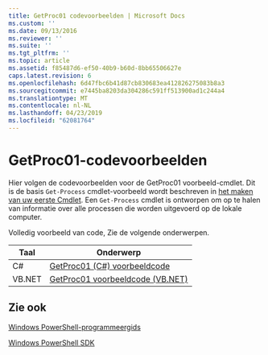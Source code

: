 ```yaml
---
title: GetProc01 codevoorbeelden | Microsoft Docs
ms.custom: ''
ms.date: 09/13/2016
ms.reviewer: ''
ms.suite: ''
ms.tgt_pltfrm: ''
ms.topic: article
ms.assetid: f85487d6-ef50-40b9-b60d-8bb65506627e
caps.latest.revision: 6
ms.openlocfilehash: 6d47fbc6b41d87cb830683ea412826275083b8a3
ms.sourcegitcommit: e7445ba8203da304286c591ff513900ad1c244a4
ms.translationtype: MT
ms.contentlocale: nl-NL
ms.lasthandoff: 04/23/2019
ms.locfileid: "62081764"
---
```

# <a name="getproc01-code-samples"></a>GetProc01-codevoorbeelden

Hier volgen de codevoorbeelden voor de GetProc01 voorbeeld-cmdlet. Dit is de basis `Get-Process` cmdlet-voorbeeld wordt beschreven in [het maken van uw eerste Cmdlet](../cmdlet/creating-a-cmdlet-without-parameters.md). Een `Get-Process` cmdlet is ontworpen om op te halen van informatie over alle processen die worden uitgevoerd op de lokale computer.

Volledig voorbeeld van code, Zie de volgende onderwerpen.

|Taal|Onderwerp|
|--------------|-----------|
|C#|[GetProc01 (C#) voorbeeldcode](./getproc01-csharp-sample-code.md)|
|VB.NET|[GetProc01 voorbeeldcode (VB.NET)](./getproc01-vb-net-sample-code.md)|

## <a name="see-also"></a>Zie ook

[Windows PowerShell-programmeergids](./windows-powershell-programmer-s-guide.md)

[Windows PowerShell SDK](../windows-powershell-reference.md)